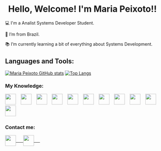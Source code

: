 <h1 align="center">Hello, Welcome! I'm Maria Peixoto!!</h1>

:computer: I'm a Analist Systems Developer Student.

:house_with_garden: I’m from Brazil.

:books: I’m currently learning a bit of everything about Systems Development.

  ## Languages and Tools:
[![Maria Peixoto GitHub stats](https://github-readme-stats.vercel.app/api?username=mariacpeixoto&theme=react&locale=en&border_radius=5&hide_border=true)](https://github.com/mariacpeixoto/github-readme-stats)
[![Top Langs](https://github-readme-stats.vercel.app/api/top-langs?username=mariacpeixoto&layout=compact&theme=react&locale=en&border_radius=5&hide_border=true)](https://github.com/mariacpeixoto/github-readme-stats)

### My Knowledge:
<div>
  <img src="https://cdn-icons-png.flaticon.com/512/1051/1051277.png" width="35" heigth="35">&nbsp;&nbsp;&nbsp;
  <img src="https://logospng.org/download/css-3/logo-css-3-2048.png" width="35" heigth="35">&nbsp;&nbsp;&nbsp;
  <img src="https://logospng.org/download/javascript/logo-javascript-1024.png" width="35" heigth="35">&nbsp;&nbsp;&nbsp;
  <img src="https://logospng.org/download/php/logo-php-1024.png" width="35" heigth="35">&nbsp;&nbsp;&nbsp;
  <img src="http://dicasdejava.com.br/images/logo-java.png" width="35" heigth="35">&nbsp;&nbsp;&nbsp;
  <img src="https://cdn.iconscout.com/icon/free/png-512/react-1-282599.png" width="35" heigth="35">&nbsp;&nbsp;&nbsp;
  <img src="https://logodix.com/logo/840687.png" width="35" heigth="35">&nbsp;&nbsp;&nbsp;
  <img src="https://walde.co/wp-content/uploads/2016/09/nodejs_logo.png" width="35" heigth="35">&nbsp;&nbsp;&nbsp;
  <img src="https://upload.wikimedia.org/wikipedia/commons/thumb/9/9a/Laravel.svg/1969px-Laravel.svg.png" width="35" heigth="35">&nbsp;&nbsp;&nbsp;
  <img src="https://git-scm.com/images/logos/downloads/Git-Icon-1788C.png" width="35" heigth="35">&nbsp;&nbsp;&nbsp;
  <img src="https://img.freepik.com/icones-gratis/dactilografado_318-698173.jpg" width="35" heigth="35">&nbsp;&nbsp;&nbsp;
</div>

### Contact me:
<div>
  <a href="https://www.linkedin.com/in/mariacpeixoto/" target="_blank">
    <img src="https://pngimg.com/uploads/linkedIn/linkedIn_PNG38.png" align="center" width="35" heigth="35">&nbsp;&nbsp;&nbsp;&nbsp;&nbsp;
  </a>
  <a href="mailto:mariacpeixoto18@gmail.com" target="_blank">
    <img src="https://marcas-logos.net/wp-content/uploads/2020/01/Gmail-Logo-1.png" align="center" width="35" heigth="35">&nbsp;&nbsp;&nbsp;&nbsp;&nbsp;
  </a>
</div>
